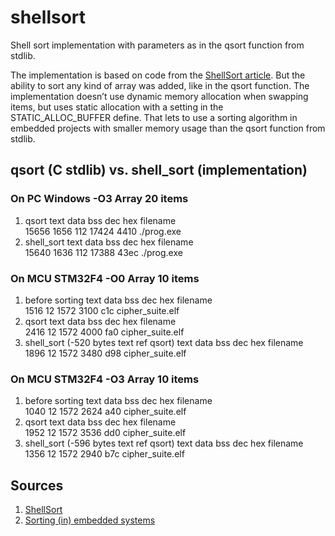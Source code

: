 # shellsort

Shell sort implementation with parameters as in the qsort function from stdlib.

The implementation is based on code from the [ShellSort article](https://www.geeksforgeeks.org/shellsort/).
But the ability to sort any kind of array was added, like in the qsort function.
The implementation doesn’t use dynamic memory allocation when swapping items, but
uses static allocation with a setting in the STATIC_ALLOC_BUFFER define. That lets to
use a sorting algorithm in embedded projects with smaller memory usage than the qsort
function from stdlib.

## qsort (C stdlib) vs. shell_sort (implementation) 

### On PC Windows -O3 Array 20 items
1. qsort
   text	   data	    bss	    dec	    hex	filename  
  15656	   1656	    112	  17424	   4410	./prog.exe
2. shell_sort
   text	   data	    bss	    dec	    hex	filename  
  15640	   1636	    112	  17388	   43ec	./prog.exe


### On MCU STM32F4 -O0 Array 10 items
1. before sorting
   text	   data	    bss	    dec	    hex	filename  
   1516	     12	   1572	   3100	    c1c	cipher_suite.elf
2. qsort
   text	   data	    bss	    dec	    hex	filename  
   2416	     12	   1572	   4000	    fa0	cipher_suite.elf
3. shell_sort (-520 bytes text ref qsort)
   text	   data	    bss	    dec	    hex	filename  
   1896	     12	   1572	   3480	    d98	cipher_suite.elf

### On MCU STM32F4 -O3 Array 10 items
1. before sorting
   text	   data	    bss	    dec	    hex	filename  
   1040	     12	   1572	   2624	    a40	cipher_suite.elf
2. qsort
   text	   data	    bss	    dec	    hex	filename  
   1952	     12	   1572	   3536	    dd0	cipher_suite.elf
3. shell_sort (-596 bytes text ref qsort)
   text	   data	    bss	    dec	    hex	filename  
   1356	     12	   1572	   2940	    b7c	cipher_suite.elf

## Sources 

1. [ShellSort](https://www.geeksforgeeks.org/shellsort/)
2. [Sorting (in) embedded systems](https://embeddedgurus.com/stack-overflow/2009/03/sorting-in-embedded-systems/)